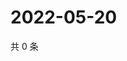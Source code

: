 # 2022-05-20

共 0 条

<!-- BEGIN WEIBO -->
<!-- 最后更新时间 Fri May 20 2022 22:15:23 GMT+0800 (China Standard Time) -->

<!-- END WEIBO -->
